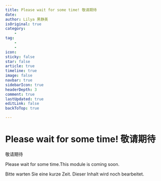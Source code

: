 ```yaml
---
title: Please wait for some time! 敬请期待
date: 
author: Lilya 黑静美
isOriginal: true
category: 
    - 
tag:
    - 
    - 
icon: 
sticky: false
star: false
article: true
timeline: true
image: false
navbar: true
sidebarIcon: true
headerDepth: 3
comment: true
lastUpdated: true
editLink: false
backToTop: true

---
```


# Please wait for some time! 敬请期待



敬请期待

Please wait for some time.This module is coming soon. 

Bitte warten Sie eine kurze Zeit. Dieser Inhalt wird noch bearbeitet.